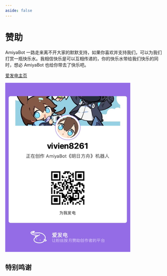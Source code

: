 ```yaml
---
aside: false
---
```


<script setup>
import specialThanks from './components/specialThanks.vue'
</script>

# 赞助

AmiyaBot 一路走来离不开大家的默默支持，如果你喜欢并支持我们，可以为我们打赏一瓶快乐水。我相信快乐是可以互相传递的，你的快乐水带给我们快乐的同时，想必
AmiyaBot 也给你带去了快乐吧。

[爱发电主页](https://afdian.net/a/amiyabot)

<img style="width: 400px" src="./assets/5a4a07cc67f556288d3df2e9029fc14.jpg" alt="image">

## 特别鸣谢

<specialThanks />
